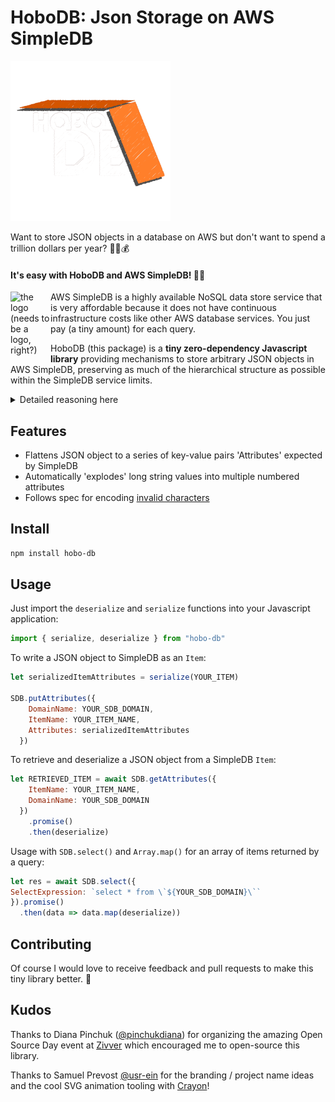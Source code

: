 # HoboDB: Json Storage on AWS SimpleDB

<img  src="docs/static/logo.gif" width="256px" alt="the logo (needs to be a logo, right?)"/>

Want to store JSON objects in a database on AWS but don't want to spend a trillion dollars per year? 🤯🫰💰

#### **It's easy with HoboDB and AWS SimpleDB!** 🥰💖

<img align="left"  src="https://upload.wikimedia.org/wikipedia/commons/thumb/9/99/AWS_Simple_Icons_Database_Amazon_SimpleDB_Item.svg/512px-AWS_Simple_Icons_Database_Amazon_SimpleDB_Item.svg.png?20220723132737" width="64px" alt="the logo (needs to be a logo, right?)"/>

AWS SimpleDB is a highly available NoSQL data store service that is very affordable because it does not have continuous infrastructure costs like other AWS database services. You just pay (a tiny amount) for each query.

HoboDB (this package) is a **tiny zero-dependency Javascript library** providing mechanisms to store arbitrary JSON objects in AWS SimpleDB, preserving as much of the hierarchical structure as possible within the SimpleDB service limits. 


<details>

<summary> Detailed reasoning here</summary>

While AWS SimpleDB it is dead-simple to _maintain_, as the name implies, it is not simple to _use_. SimpleDB comes with a series of arcane and easily-exceeded limits, as described in the appropriately titled documentation page: "[Limits](https://docs.aws.amazon.com/AmazonSimpleDB/latest/DeveloperGuide/concepts.html)".

These limits mean developers need to think carefully about the textual size of the items they store in this database, so it's best suited for use cases like metadata indexing (like storing a record and pointer each time an S3 object is created). Out of the box, these limits are really strict:
- There cannot be more than 256 key/value pairs in an Item (database entry)
- The item values cannot be longer than 256 characters.
- Nested values are not supported (only an array of key / value pairs)

If you want to store arbitrary JSON objects as items in SimpleDB without losing heirarchy or searchability, you need to flatten and serialize the object to efficiently use the space and capacity available.
</details>

## Features

- Flattens JSON object to a series of key-value pairs 'Attributes' expected by SimpleDB
- Automatically 'explodes' long string values into multiple numbered attributes
- Follows spec for encoding [invalid characters](https://docs.aws.amazon.com/AmazonSimpleDB/latest/DeveloperGuide/InvalidCharacters.html)

## Install

```sh
npm install hobo-db
```

## Usage

Just import the `deserialize` and `serialize` functions into your Javascript application:

```js
import { serialize, deserialize } from "hobo-db"
```

To write a JSON object to SimpleDB as an `Item`:

```js
let serializedItemAttributes = serialize(YOUR_ITEM)

SDB.putAttributes({
    DomainName: YOUR_SDB_DOMAIN,
    ItemName: YOUR_ITEM_NAME,
    Attributes: serializedItemAttributes
  })
```

To retrieve and deserialize a JSON object from a SimpleDB `Item`:

```js
let RETRIEVED_ITEM = await SDB.getAttributes({
    ItemName: YOUR_ITEM_NAME,
    DomainName: YOUR_SDB_DOMAIN
  })
    .promise()
    .then(deserialize)
```

Usage with `SDB.select()` and `Array.map()` for an array of items returned by a query:

```js
let res = await SDB.select({
SelectExpression: `select * from \`${YOUR_SDB_DOMAIN}\``
}).promise()
  .then(data => data.map(deserialize))
```


## Contributing

Of course I would love to receive feedback and pull requests to make this tiny library better. 💙

## Kudos

Thanks to Diana Pinchuk ([@pinchukdiana](https://github.com/pinchukdiana)) for organizing the amazing Open Source Day event at [Zivver](https://github.com/zivver) which encouraged me to open-source this library.

Thanks to Samuel Prevost [@usr-ein](https://github.com/usr-ein) for the branding / project name ideas and the cool SVG animation tooling with [Crayon](https://crayon.designstripe.com/)!